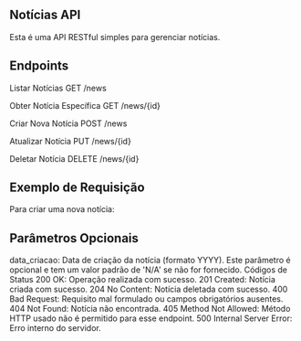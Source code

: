 ## Notícias API
Esta é uma API RESTful simples para gerenciar notícias.

## Endpoints
Listar Notícias
GET /news

Obter Notícia Específica
GET /news/{id}

Criar Nova Notícia
POST /news

Atualizar Notícia
PUT /news/{id}

Deletar Notícia
DELETE /news/{id}

## Exemplo de Requisição
Para criar uma nova notícia:

## Parâmetros Opcionais
data_criacao: Data de criação da notícia (formato YYYY). Este parâmetro é opcional e tem um valor padrão de 'N/A' se não for fornecido.
Códigos de Status
200 OK: Operação realizada com sucesso.
201 Created: Notícia criada com sucesso.
204 No Content: Notícia deletada com sucesso.
400 Bad Request: Requisito mal formulado ou campos obrigatórios ausentes.
404 Not Found: Notícia não encontrada.
405 Method Not Allowed: Método HTTP usado não é permitido para esse endpoint.
500 Internal Server Error: Erro interno do servidor.
